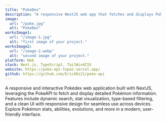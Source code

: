 ```yaml
---
title: "PokeDex"
description: "A responsive NextJS web app that fetches and displays Pokémon details, stats, and information using the PokeAPI."
image:
  url: "/poke.jpg"
  alt: "PokeDex"
worksImage1:
  url: "/image-1.jpg"
  alt: "first image of your project."
worksImage2:
  url: "/image-2.webp"
  alt: "second image of your project."
platform: Web
stack: Next.js, TypeScript, TailWindCSS
website: https://poke-api-topaz.vercel.app/
github: https://github.com/ErickRz21/poke-api
---
```


A responsive and interactive Pokédex web application built with NextJS, leveraging the PokeAPI to fetch and display detailed Pokémon information. Features include dynamic search, stat visualization, type-based filtering, and a clean UI with responsive design for seamless use across devices. Explore Pokémon stats, abilities, evolutions, and more in a modern, user-friendly interface.
